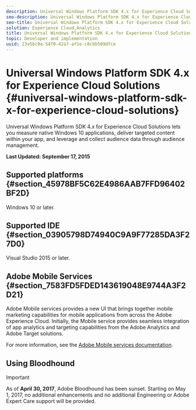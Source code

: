 ```yaml
---
description: Universal Windows Platform SDK 4.x for Experience Cloud Solutions lets you measure native Windows 10 applications, deliver targeted content within your app, and leverage and collect audience data through audience management.
seo-description: Universal Windows Platform SDK 4.x for Experience Cloud Solutions lets you measure native Windows 10 applications, deliver targeted content within your app, and leverage and collect audience data through audience management.
seo-title: Universal Windows Platform SDK 4.x for Experience Cloud Solutions
solution: Experience Cloud,Analytics
title: Universal Windows Platform SDK 4.x for Experience Cloud Solutions
topic: Developer and implementation
uuid: 23a5bc0a-54f0-42a7-af1e-c8cbb509dfce
---
```


# Universal Windows Platform SDK 4.x for Experience Cloud Solutions {#universal-windows-platform-sdk-x-for-experience-cloud-solutions}

Universal Windows Platform SDK 4.x for Experience Cloud Solutions lets you measure native Windows 10 applications, deliver targeted content within your app, and leverage and collect audience data through audience management.

**Last Updated: September 17, 2015**

## Supported platforms {#section_45978BF5C62E4986AAB7FFD96402BF2D}

Windows 10 or later.

## Supported IDE {#section_03905798D74940C9A9F77285DA3F27D0}

Visual Studio 2015 or later.

## Adobe Mobile Services {#section_7583FD5FDED143619048E9744A3F2D21}

Adobe Mobile services provides a new UI that brings together mobile marketing capabilities for mobile applications from across the Adobe Experience Cloud. Initially, the Mobile service provides seamless integration of app analytics and targeting capabilities from the Adobe Analytics and Adobe Target solutions.

For more information, see the [Adobe Mobile services documentation](/help/using/home.md). 

## Using Bloodhound

>[!IMPORTANT]
>
>As of **April 30, 2017**, Adobe Bloodhound has been sunset. Starting on May 1, 2017, no additional enhancements and no additional Engineering or Adobe Expert Care support will be provided. 
